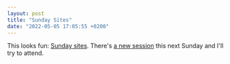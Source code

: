 ```yaml
---
layout: post
title: "Sunday Sites"
date: "2022-05-05 17:05:55 +0200"
---
```


This looks fun: [Sunday sites](https://sundaysites.cafe). There's [a new
session](https://preview.mailerlite.com/c6s7s8o8n8/1943285416723486605/d8a0)
this next Sunday and I'll try to attend.
